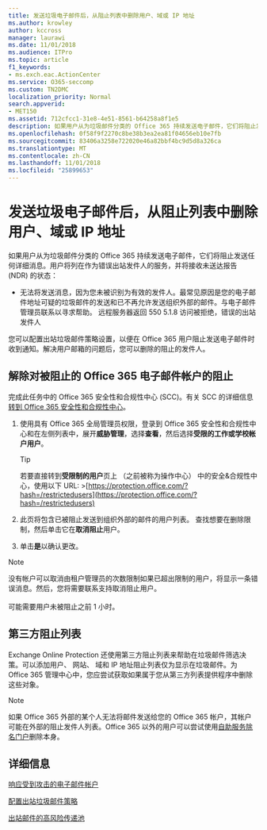 ```yaml
---
title: 发送垃圾电子邮件后，从阻止列表中删除用户、域或 IP 地址
ms.author: krowley
author: kccross
manager: laurawi
ms.date: 11/01/2018
ms.audience: ITPro
ms.topic: article
f1_keywords:
- ms.exch.eac.ActionCenter
ms.service: O365-seccomp
ms.custom: TN2DMC
localization_priority: Normal
search.appverid:
- MET150
ms.assetid: 712cfcc1-31e8-4e51-8561-b64258a8f1e5
description: 如果用户从为垃圾邮件分类的 Office 365 持续发送电子邮件，它们将阻止发送任何详细消息。
ms.openlocfilehash: 0f58f9f2270c8be38b3ea2ea81f04656eb10e7fb
ms.sourcegitcommit: 83406a3258e722020e46a82bbf4bc9d5d8a326ca
ms.translationtype: MT
ms.contentlocale: zh-CN
ms.lasthandoff: 11/01/2018
ms.locfileid: "25899653"
---
```

# <a name="removing-a-user-domain-or-ip-address-from-a-block-list-after-sending-spam-email"></a>发送垃圾电子邮件后，从阻止列表中删除用户、域或 IP 地址

如果用户从为垃圾邮件分类的 Office 365 持续发送电子邮件，它们将阻止发送任何详细消息。用户将列在作为错误出站发件人的服务，并将接收未送达报告 (NDR) 的状态：

- 无法将发送消息，因为您未被识别为有效的发件人。最常见原因是您的电子邮件地址可疑的垃圾邮件的发送和已不再允许发送组织外部的邮件。与电子邮件管理员联系以寻求帮助。 远程服务器返回 550 5.1.8 访问被拒绝，错误的出站发件人

您可以配置出站垃圾邮件策略设置，以便在 Office 365 用户阻止发送电子邮件时收到通知。解决用户邮箱的问题后，您可以删除的阻止的发件人。
  
## <a name="unblock-a-blocked-office-365-email-account"></a>解除对被阻止的 Office 365 电子邮件帐户的阻止

完成此任务中的 Office 365 安全性和合规性中心 (SCC)。有关 SCC 的详细信息[转到 Office 365 安全性和合规性中心](go-to-the-securitycompliance-center.md)。

1. 使用具有 Office 365 全局管理员权限，登录到 Office 365 安全性和合规性中心和在左侧列表中，展开**威胁管理**，选择**查看**，然后选择**受限的工作或学校帐户用户**。
    
    > [!TIP]
    > 若要直接转到**受限制的用户**页上 （之前被称为操作中心） 中的安全&amp;合规性中心，使用以下 URL: >[https://protection.office.com/?hash=/restrictedusers](https://protection.office.com/?hash=/restrictedusers)

2. 此页将包含已被阻止发送到组织外部的邮件的用户列表。 查找想要在删除限制，然后单击它在**取消阻止**用户。

3. 单击**是**以确认更改。 
    
> [!NOTE]
> 没有帐户可以取消由租户管理员的次数限制如果已超出限制的用户，将显示一条错误消息。然后，您将需要联系支持取消阻止用户。</br></br> 可能需要用户未被阻止之前 1 小时。
  
## <a name="third-party-block-lists"></a>第三方阻止列表

Exchange Online Protection 还使用第三方阻止列表来帮助在垃圾邮件筛选决策。可以添加用户、 网站、 域和 IP 地址阻止列表仅为显示在垃圾邮件。为 Office 365 管理中心中，您应尝试获取如果属于您从第三方列表提供程序中删除这些对象。

> [!NOTE]
> 如果 Office 365 外部的某个人无法将邮件发送给您的 Office 365 帐户，其帐户可能在外部的阻止发件人列表。Office 365 以外的用户可以尝试使用[自助服务除名门户](https://docs.microsoft.com/en-us/office365/SecurityCompliance/use-the-delist-portal-to-remove-yourself-from-the-office-365-blocked-senders-lis)删除本身。 

## <a name="for-more-information"></a>详细信息

[响应受到攻击的电子邮件帐户](responding-to-a-compromised-email-account.md)

[配置出站垃圾邮件策略](configure-the-outbound-spam-policy.md)
  
[出站邮件的高风险传递池](high-risk-delivery-pool-for-outbound-messages.md)

  

  

